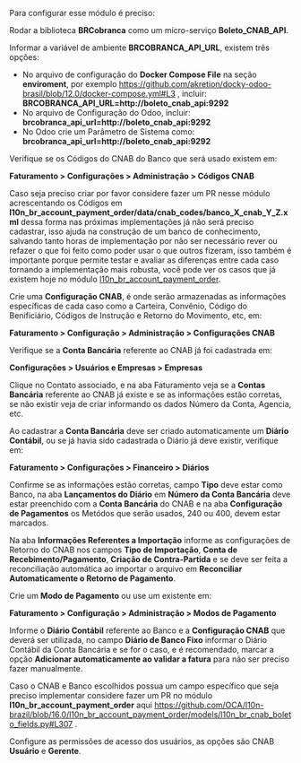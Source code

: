 Para configurar esse módulo é preciso:

Rodar a biblioteca **BRCobranca** como um micro-serviço **Boleto_CNAB_API**.

Informar a variável de ambiente **BRCOBRANCA_API_URL**, existem três opções:

* No arquivo de configuração do **Docker Compose File** na seção **enviroment**, por exemplo https://github.com/akretion/docky-odoo-brasil/blob/12.0/docker-compose.yml#L3 , incluir:
    **BRCOBRANCA_API_URL=http://boleto_cnab_api:9292**
* No arquivo de Configuração do Odoo, incluir:
    **brcobranca_api_url=http://boleto_cnab_api:9292**
* No Odoo crie um Parâmetro de Sistema como:
    **brcobranca_api_url=http://boleto_cnab_api:9292**

Verifique se os Códigos do CNAB do Banco que será usado existem em:

**Faturamento > Configurações > Administração > Códigos CNAB**

Caso seja preciso criar por favor considere fazer um PR nesse módulo acrescentando os Códigos em **l10n_br_account_payment_order/data/cnab_codes/banco_X_cnab_Y_Z.xml** dessa forma nas próximas implementações já não será preciso cadastrar, isso ajuda na construção de um banco de conhecimento, salvando tanto horas de implementação por não ser necessário rever ou refazer o que foi feito como poder usar o que outros fizeram, isso também é importante porque permite testar e avaliar as diferenças entre cada caso tornando a implementação mais robusta, você pode ver os casos que já existem hoje no módulo [l10n_br_account_payment_order](https://github.com/OCA/l10n-brazil/tree/14.0/l10n_br_account_payment_order).

Crie uma **Configuração CNAB**, é onde serão armazenadas as informações específicas de cada caso como a Carteira, Convênio, Código do Benificiário, Códigos de Instrução e Retorno do Movimento, etc, em:

**Faturamento > Configuração > Administração > Configurações CNAB**

Verifique se a **Conta Bancária** referente ao CNAB já foi cadastrada em:

**Configurações > Usuários e Empresas > Empresas**

Clique no Contato associado, e na aba Faturamento veja se a **Contas Bancária** referente ao CNAB já existe e se as informações estão corretas, se não existir veja de criar informando os dados Número da Conta, Agencia, etc.

Ao cadastrar a **Conta Bancária** deve ser criado automaticamente um **Diário Contábil**, ou se já havia sido cadastrada o Diário já deve existir, verifique em:

**Faturamento > Configurações > Financeiro > Diários**

Confirme se as informações estão corretas, campo **Tipo** deve estar como Banco, na aba **Lançamentos do Diário** em **Número da Conta Bancária** deve estar preenchido com a **Conta Bancária** do CNAB e na aba **Configuração de Pagamentos** os Metódos que serão usados, 240 ou 400, devem estar marcados.

Na aba **Informações Referentes a Importação** informe as configurações de Retorno do CNAB nos campos **Tipo de Importação**, **Conta de Recebimento/Pagamento**, **Criação de Contra-Partida** e se deve ser feita a reconciliação automática ao importar o arquivo em **Reconciliar Automaticamente o Retorno de Pagamento**.

Crie um **Modo de Pagamento** ou use um existente em:

**Faturamento > Configuração > Administração > Modos de Pagamento**

Informe o **Diário Contábil** referente ao Banco e a **Configuração CNAB** que deverá ser utilizada, no campo **Diário de Banco Fixo** informar o Diário Contábil da Conta Bancária e se for o caso, e é recomendado, marcar a opção **Adicionar automaticamente ao validar a fatura** para não ser preciso fazer manualmente.

Caso o CNAB e Banco escolhidos possua um campo específico que seja preciso implementar considere fazer um PR no módulo **l10n_br_account_payment_order** aqui https://github.com/OCA/l10n-brazil/blob/16.0/l10n_br_account_payment_order/models/l10n_br_cnab_boleto_fields.py#L307 .

Configure as permissões de acesso dos usuários, as opções são CNAB **Usuário** e **Gerente**.

